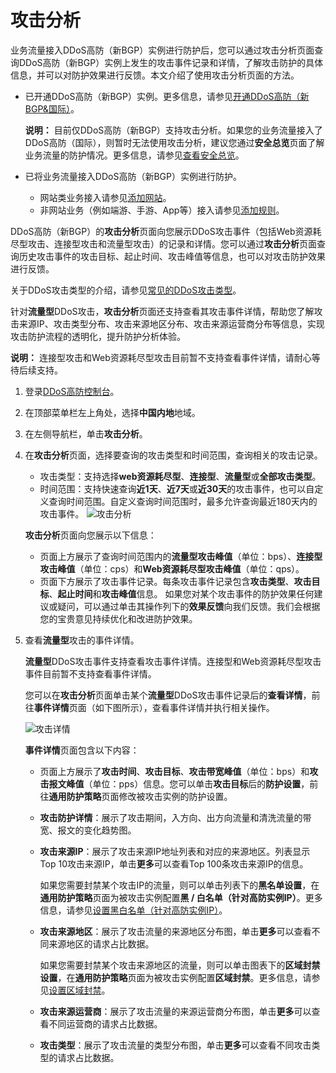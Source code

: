 # 攻击分析

业务流量接入DDoS高防（新BGP）实例进行防护后，您可以通过攻击分析页面查询DDoS高防（新BGP）实例上发生的攻击事件记录和详情，了解攻击防护的具体信息，并可以对防护效果进行反馈。本文介绍了使用攻击分析页面的方法。

-   已开通DDoS高防（新BGP）实例。更多信息，请参见[开通DDoS高防（新BGP&国际）](/intl.zh-CN/DDoS高防（新BGP&国际）用户指南/开通DDoS高防（新BGP&国际）.md)。

    **说明：** 目前仅DDoS高防（新BGP）支持攻击分析。如果您的业务流量接入了DDoS高防（国际），则暂时无法使用攻击分析，建议您通过**安全总览**页面了解业务流量的防护情况。更多信息，请参见[查看安全总览](/intl.zh-CN/DDoS高防（新BGP&国际）用户指南/查看安全总览.md)。

-   已将业务流量接入DDoS高防（新BGP）实例进行防护。
    -   网站类业务接入请参见[添加网站](/intl.zh-CN/DDoS高防（新BGP&国际）用户指南/接入DDoS高防/网站配置/添加网站.md)。
    -   非网站业务（例如端游、手游、App等）接入请参见[添加规则](/intl.zh-CN/DDoS高防（新BGP&国际）用户指南/接入DDoS高防/端口接入/添加规则.md)。

DDoS高防（新BGP）的**攻击分析**页面向您展示DDoS攻击事件（包括Web资源耗尽型攻击、连接型攻击和流量型攻击）的记录和详情。您可以通过**攻击分析**页面查询历史攻击事件的攻击目标、起止时间、攻击峰值等信息，也可以对攻击防护效果进行反馈。

关于DDoS攻击类型的介绍，请参见[常见的DDoS攻击类型](/intl.zh-CN/3分钟了解DDoS攻击/DDoS攻击介绍.md)。

针对**流量型**DDoS攻击，**攻击分析**页面还支持查看其攻击事件详情，帮助您了解攻击来源IP、攻击类型分布、攻击来源地区分布、攻击来源运营商分布等信息，实现攻击防护流程的透明化，提升防护分析体验。

**说明：** 连接型攻击和Web资源耗尽型攻击目前暂不支持查看事件详情，请耐心等待后续支持。

1.  登录[DDoS高防控制台](https://yundun.console.aliyun.com/?p=ddoscoo)。

2.  在顶部菜单栏左上角处，选择**中国内地**地域。

3.  在左侧导航栏，单击**攻击分析**。

4.  在**攻击分析**页面，选择要查询的攻击类型和时间范围，查询相关的攻击记录。

    -   攻击类型：支持选择**web资源耗尽型**、**连接型**、**流量型**或**全部攻击类型**。
    -   时间范围：支持快速查询**近1天**、**近7天**或**近30天**的攻击事件，也可以自定义查询时间范围。自定义查询时间范围时，最多允许查询最近180天内的攻击事件。
    ![攻击分析](https://static-aliyun-doc.oss-cn-hangzhou.aliyuncs.com/assets/img/zh-CN/4311621061/p170724.png)

    **攻击分析**页面向您展示以下信息：

    -   页面上方展示了查询时间范围内的**流量型攻击峰值**（单位：bps）、**连接型攻击峰值**（单位：cps）和**Web资源耗尽型攻击峰值**（单位：qps）。
    -   页面下方展示了攻击事件记录。每条攻击事件记录包含**攻击类型**、**攻击目标**、**起止时间**和**攻击峰值**信息。
    如果您对某个攻击事件的防护效果任何建议或疑问，可以通过单击其操作列下的**效果反馈**向我们反馈。我们会根据您的宝贵意见持续优化和改进防护效果。

5.  查看**流量型**攻击的事件详情。

    **流量型**DDoS攻击事件支持查看攻击事件详情。连接型和Web资源耗尽型攻击事件目前暂不支持查看事件详情。

    您可以在**攻击分析**页面单击某个**流量型**DDoS攻击事件记录后的**查看详情**，前往**事件详情**页面（如下图所示），查看事件详情并执行相关操作。

    ![攻击详情](https://static-aliyun-doc.oss-cn-hangzhou.aliyuncs.com/assets/img/zh-CN/4311621061/p170725.png)

    **事件详情**页面包含以下内容：

    -   页面上方展示了**攻击时间**、**攻击目标**、**攻击带宽峰值**（单位：bps）和**攻击报文峰值**（单位：pps）信息。您可以单击**攻击目标**后的**防护设置**，前往**通用防护策略**页面修改被攻击实例的防护设置。
    -   **攻击防护详情**：展示了攻击期间，入方向、出方向流量和清洗流量的带宽、报文的变化趋势图。
    -   **攻击来源IP**：展示了攻击来源IP地址列表和对应的来源地区。列表显示Top 10攻击来源IP，单击**更多**可以查看Top 100条攻击来源IP的信息。

        如果您需要封禁某个攻击IP的流量，则可以单击列表下的**黑名单设置**，在**通用防护策略**页面为被攻击实例配置**黑 / 白名单（针对高防实例IP）**。更多信息，请参见[设置黑白名单（针对高防实例IP）](/intl.zh-CN/DDoS高防（新BGP&国际）用户指南/防护设置/基础设施DDoS防护/设置黑白名单（针对高防实例IP）.md)。

    -   **攻击来源地区**：展示了攻击流量的来源地区分布图，单击**更多**可以查看不同来源地区的请求占比数据。

        如果您需要封禁某个攻击来源地区的流量，则可以单击图表下的**区域封禁设置**，在**通用防护策略**页面为被攻击实例配置**区域封禁**。更多信息，请参见[设置区域封禁](/intl.zh-CN/DDoS高防（新BGP&国际）用户指南/防护设置/基础设施DDoS防护/设置区域封禁.md)。

    -   **攻击来源运营商**：展示了攻击流量的来源运营商分布图，单击**更多**可以查看不同运营商的请求占比数据。
    -   **攻击类型**：展示了攻击流量的类型分布图，单击**更多**可以查看不同攻击类型的请求占比数据。

